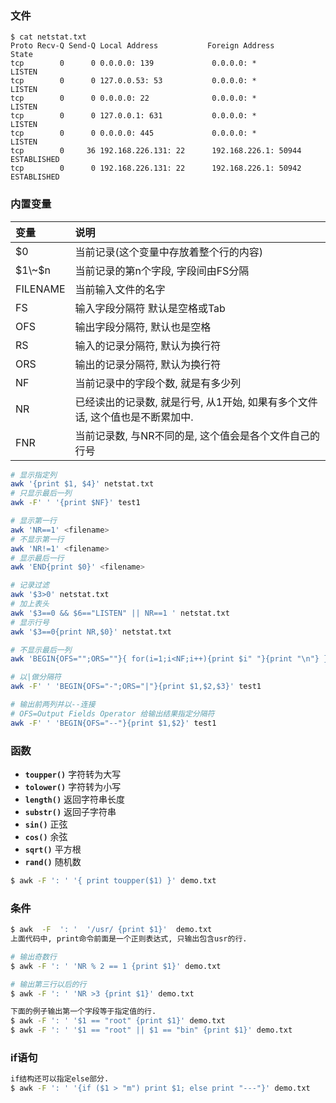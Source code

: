 
### 文件
```
$ cat netstat.txt
Proto Recv-Q Send-Q Local Address           Foreign Address         State
tcp        0      0 0.0.0.0: 139             0.0.0.0: *               LISTEN
tcp        0      0 127.0.0.53: 53           0.0.0.0: *               LISTEN
tcp        0      0 0.0.0.0: 22              0.0.0.0: *               LISTEN
tcp        0      0 127.0.0.1: 631           0.0.0.0: *               LISTEN
tcp        0      0 0.0.0.0: 445             0.0.0.0: *               LISTEN
tcp        0     36 192.168.226.131: 22      192.168.226.1: 50944     ESTABLISHED
tcp        0      0 192.168.226.131: 22      192.168.226.1: 50942     ESTABLISHED
```

### 内置变量

变量 | 说明
:-- | :--
$0 | 当前记录(这个变量中存放着整个行的内容)
$1\~$n | 当前记录的第n个字段, 字段间由FS分隔
FILENAME | 当前输入文件的名字
FS | 输入字段分隔符 默认是空格或Tab
OFS | 输出字段分隔符,  默认也是空格
RS | 输入的记录分隔符,  默认为换行符
ORS | 输出的记录分隔符, 默认为换行符
NF | 当前记录中的字段个数, 就是有多少列
NR | 已经读出的记录数, 就是行号, 从1开始, 如果有多个文件话, 这个值也是不断累加中. 
FNR | 当前记录数, 与NR不同的是, 这个值会是各个文件自己的行号

```sh
# 显示指定列
awk '{print $1, $4}' netstat.txt
# 只显示最后一列
awk -F' ' '{print $NF}' test1

# 显示第一行 
awk 'NR==1' <filename>
# 不显示第一行
awk 'NR!=1' <filename>
# 显示最后一行
awk 'END{print $0}' <filename>

# 记录过滤
awk '$3>0' netstat.txt
# 加上表头
awk '$3==0 && $6=="LISTEN" || NR==1 ' netstat.txt
# 显示行号
awk '$3==0{print NR,$0}' netstat.txt
```
```sh
# 不显示最后一列
awk 'BEGIN{OFS="";ORS=""}{ for(i=1;i<NF;i++){print $i" "}{print "\n"} }' test1

# 以|做分隔符
awk -F' ' 'BEGIN{OFS="-";ORS="|"}{print $1,$2,$3}' test1

# 输出前两列并以--连接
# OFS=Output Fields Operator 给输出结果指定分隔符
awk -F' ' 'BEGIN{OFS="--"}{print $1,$2}' test1
```

### 函数
* **`toupper()`** 字符转为大写
* **`tolower()`** 字符转为小写
* **`length()`** 返回字符串长度
* **`substr()`** 返回子字符串
* **`sin()`** 正弦
* **`cos()`** 余弦
* **`sqrt()`** 平方根
* **`rand()`** 随机数
```sh
$ awk -F ': ' '{ print toupper($1) }' demo.txt  
```

### 条件
```sh
$ awk  -F  ': '  '/usr/ {print $1}'  demo.txt
上面代码中, print命令前面是一个正则表达式, 只输出包含usr的行. 

# 输出奇数行
$ awk -F ': ' 'NR % 2 == 1 {print $1}' demo.txt

# 输出第三行以后的行
$ awk -F ': ' 'NR >3 {print $1}' demo.txt

下面的例子输出第一个字段等于指定值的行. 
$ awk -F ': ' '$1 == "root" {print $1}' demo.txt
$ awk -F ': ' '$1 == "root" || $1 == "bin" {print $1}' demo.txt
```

### if语句
```sh
if结构还可以指定else部分. 
$ awk -F ': ' '{if ($1 > "m") print $1; else print "---"}' demo.txt
```